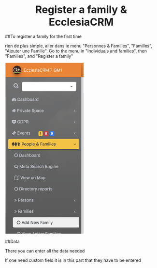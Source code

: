 # <center><big>Register a family & Ecclesia**CRM** </big></center>


##To register a family for the first time

rien de plus simple, aller dans le menu "Personnes & Familles", "Familles", "Ajouter une Famille".
Go to the menu in "Individuals and families", then "Families", and "Register a family"

![Screenshot](../../../img/family/admin/addFamily.png)

##Data

There you can enter all the data needed

If one need custom field it is in this part that they have to be entered

